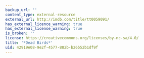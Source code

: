 ```yaml
---
backup_url: ''
content_type: external-resource
external_url: http://imdb.com/title/tt0059091/
has_external_licence_warning: true
has_external_license_warning: true
is_broken: ''
license: https://creativecommons.org/licenses/by-nc-sa/4.0/
title: '*Dead Birds*'
uid: 42919e08-9e2f-4577-882b-b26b52b1df9f
---
```

